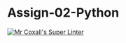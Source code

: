 # Assign-02-Python
[![Mr Coxall's Super Linter](https://github.com/ICS3U-Programming-IsaiahF/Assign-02-Python/workflows/Mr%20Coxall's%20Super%20Linter/badge.svg)](https://github.com/ICS3U-Programming-IsaiahF/Assign-02-Python/actions/)
